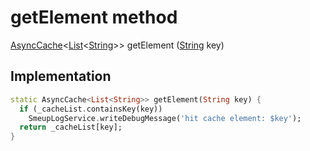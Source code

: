 


# getElement method








[AsyncCache](https://pub.dev/documentation/async/2.8.2/async/AsyncCache-class.html)&lt;[List](https://api.flutter.dev/flutter/dart-core/List-class.html)&lt;[String](https://api.flutter.dev/flutter/dart-core/String-class.html)>> getElement
([String](https://api.flutter.dev/flutter/dart-core/String-class.html) key)








## Implementation

```dart
static AsyncCache<List<String>> getElement(String key) {
  if (_cacheList.containsKey(key))
    SmeupLogService.writeDebugMessage('hit cache element: $key');
  return _cacheList[key];
}
```








